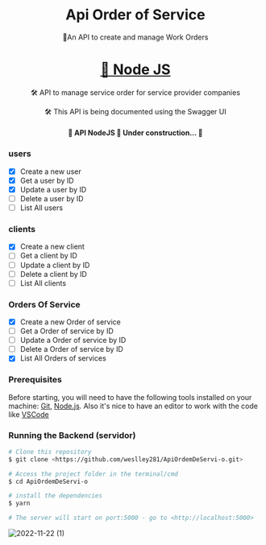 <h1 align="center">Api Order of Service</h1>
<p align="center">📑An API to create and manage Work Orders</p>
<h1 align="center">
    <a href="https://pt-br.reactjs.org/">🔗 Node JS</a>
</h1>
<p align="center">🛠️ API to manage service order for service provider companies</p>
<p align="center">🛠️ This API is being documented using the Swagger UI</p>
<h4 align="center"> 
	🚧  API NodeJS 🚀 Under construction...  🚧
</h4>

### users

- [x] Create a new user
- [x] Get a user by ID
- [x] Update a user by ID
- [ ] Delete a user by ID
- [ ] List All users

### clients

- [x] Create a new client
- [ ] Get a client by ID
- [ ] Update a client by ID
- [ ] Delete a client by ID
- [ ] List All clients

### Orders Of Service

- [x] Create a new Order of service
- [ ] Get a Order of service by ID
- [ ] Update a Order of service by ID
- [ ] Delete a Order of service by ID
- [x] List All Orders of services

### Prerequisites

Before starting, you will need to have the following tools installed on your machine:
[Git](https://git-scm.com), [Node.js](https://nodejs.org/en/). 
Also it's nice to have an editor to work with the code like [VSCode](https://code.visualstudio.com/)

### Running the Backend (servidor)

```bash
# Clone this repository
$ git clone <https://github.com/weslley281/ApiOrdemDeServi-o.git>

# Access the project folder in the terminal/cmd
$ cd ApiOrdemDeServi-o

# install the dependencies
$ yarn

# The server will start on port:5000 - go to <http://localhost:5000>
```

![2022-11-22 (1)](https://user-images.githubusercontent.com/65488214/203371172-87c72ed4-b0a9-4e52-bfc4-2629ffe86cf6.png)


